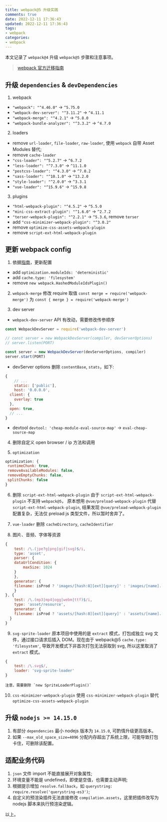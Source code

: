 ```yaml
---
title: webpack@5 升级实践
comments: true
date: 2022-12-11 17:36:43
updated: 2022-12-11 17:36:43
tags:
- webpack
categories:
- webpack
---
```


本文记录了 `webpack@4` 升级 `webpack@5` 步骤和注意事项。

<!-- more -->

> [webpack 官方迁移指南](https://webpack.js.org/migrate/5/)

## 升级 `dependencies` & `devDependencies`
1. webpack
+ `"webpack": "^4.46.0"` -> `^5.75.0`
+ `"webpack-dev-server": "^3.11.2"` -> `^4.11.1`
+ `"webpack-merge": "^4.2.1"` -> `^5.8.0`
+ `"webpack-bundle-analyzer": "^3.3.2"` -> `^4.7.0`

2. loaders
+ remove `url-loader`, `file-loader`, `raw-loader`, 使用 `webpack` 自带 Asset Modules 替代;
+ remove `cache-loader`
+ `"css-loader": "^5.2.7"` -> `^6.7.2`
+ `"less-loader": "^7.3.0"` -> `^11.1.0`
+ `"postcss-loader": "^4.3.0"` -> `^7.0.2`
+ `"sass-loader": "^10.1.0"` -> `^13.2.0`
+ `"style-loader": "^2.0.0"` -> `^3.3.1`
+ `"vue-loader": "^15.9.6"` -> `^15.9.8`

3. plugins
+ `"html-webpack-plugin": "^4.5.2"` -> `^5.5.0`
+ `"mini-css-extract-plugin": "^1.6.0"` -> `^2.7.2`
+ `"terser-webpack-plugin": "^2.2.1"` -> `^5.3.6`, remove `terser`
+ add `"css-minimizer-webpack-plugin": "^3.0.2"`
+ remove `optimize-css-assets-webpack-plugin`
+ remove `script-ext-html-webpack-plugin`

## 更新 webpack config
1. 依据[指南](https://webpack.js.org/migrate/5/#update-outdated-options)，更新配置
+ add `optimization.moduleIds: 'deterministic'`
+ add `cache.type: 'filesystem'`
+ remove `new webpack.HashedModuleIdsPlugin()`

2. `webpack-merge`
修改 require 取值 `const merge = require('webpack-merge')` 为 `const { merge } = require('webpack-merge')`

3. dev server
+ `webpack-dev-server` API 有改动，需要修改传参顺序
```js
const WebpackDevServer = require('webpack-dev-server')

// const server = new WebpackDevServer(compiler, devServerOptions)
// server.listen(PORT)

const server = new WebpackDevServer(devServerOptions, compiler)
server.start(PORT)
```

+ devServer options
删除 `contentBase`, `stats`，如下:
```js
{
	// ...
	static: ['public'],
	host: '0.0.0.0',
  client: {
    overlay: true
  },
  open: true,
  // ...
}
```

+ devtool
`devtool: 'cheap-module-eval-source-map'` -> `eval-cheap-source-map`

4. 删除自定义 open browser / ip 方法和调用

5. `optimization`
```js
optimization: {
 runtimeChunk: true,
 removeAvailableModules: false,
 removeEmptyChunks: false,
 splitChunks: false
}
```

6. 删除 `script-ext-html-webpack-plugin`
由于 `script-ext-html-webpack-plugin` 不支持 `webpack@5`， 原本想用 `@vue/preload-webpack-plugin` 代替 `script-ext-html-webpack-plugin`, 结果发现 `@vue/preload-webpack-plugin` 配置复杂，无法仅 preload js 类型文件，所以暂时舍弃了。

7. `vue-loader`
删除 `cacheDirectory`, `cacheIdentifier`

8. 图片、音频、字体等资源
```js
{
	test: /\.(jpe?g|png|gif|svg)$/i,
	type: 'asset',
 	parser: {
   	dataUrlCondition: {
     	maxSize: 1024
   	}
 	},
 	generator: {
   	filename: isProd ? 'images/[hash:8][ext][query]' : 'images/[name].[hash:8][ext]'
 	}
}, {
	test: /\.(mp3|mp4|ogg|webm|ttf)$/i,
	type: 'asset/resource',
 	generator: {
   	filename: isProd ? 'assets/[hash:8][ext][query]' : 'assets/[name].[hash:8][ext]'
  }
}
```

9. `svg-sprite-loader`
原本项目中使用的是 `extract` 模式，打包成独立 svg 文件，通过接口请求后插入 DOM。现在由于 webpack@5 `cache.type: 'filesystem'`, 导致开发模式下非首次打包无法获取到 svg, 所以这里取消了 `extract` 模式。
```js
{
	test: /\.svg$/,
	loader: 'svg-sprite-loader'
}
```

	注意，需要删除 `new SpriteLoaderPlugin()`

10. `css-minimizer-webpack-plugin`
使用 `css-minimizer-webpack-plugin` 替代 `optimize-css-assets-webpack-plugin`


## 升级 `nodejs >= 14.15.0`
1. 有部分 `dependencies` 最小 nodejs 版本为 `14.15.0`, 可酌情升级更高版本。
2. 如果 `--max_old_space_size=4096` 分配内存超出了系统上限，可能导致打包卡住，可删除该配置。

## 适配业务代码
1. `json` 文件 import 不能直接展开对象属性;
2. 环境变量不能是 undefined，即使是空值，也需要主动声明;
3. 根据提示增加 `resolve.fallback`，如 `querystring: require.resolve('querystring-es3')`;
4. 自定义的预渲染插件无法直接修改 `compilation.assets`，这里把插件改写为 nodejs 脚本来执行预渲染逻辑。

以上。

